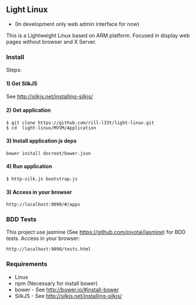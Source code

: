 ## Light Linux
- (In development only web admin interface for now)

This is a Lightweight Linux based on ARM platform. Focused in display web pages without browser and X Server.
### Install
Steps: 
#### 1) Get SilkJS
See http://silkjs.net/installing-silkjs/
#### 2) Get application
```
$ git clone https://github.com/rill-l33t/light-linux.git
$ cd  light-linux/MVVM/Application
```
#### 3) Install application js deps
```
bower install docroot/bower.json
```
#### 4) Run application
```
$ http-silk.js bootstrap.js
```
#### 3) Access in your browser
```
http://localhost:9090/#/apps
```
### BDD Tests
This project use jasmine (See https://github.com/pivotal/jasmine) for BDD tests.
Access in your browser:
```
http://localhost:9090/tests.html
```
### Requirements
- Linux
- npm (Necessary for install bower)
- bower - See http://bower.io/#install-bower
- SilkJS - See http://silkjs.net/installing-silkjs/
